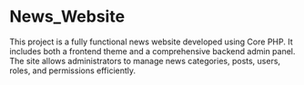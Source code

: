 # News_Website
This project is a fully functional news website developed using Core PHP. It includes both a frontend theme and a comprehensive backend admin panel. The site allows administrators to manage news categories, posts, users, roles, and permissions efficiently.
